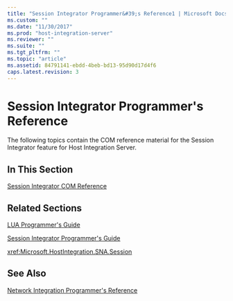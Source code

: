 ```yaml
---
title: "Session Integrator Programmer&#39;s Reference1 | Microsoft Docs"
ms.custom: ""
ms.date: "11/30/2017"
ms.prod: "host-integration-server"
ms.reviewer: ""
ms.suite: ""
ms.tgt_pltfrm: ""
ms.topic: "article"
ms.assetid: 84791141-ebdd-4beb-bd13-95d90d17d4f6
caps.latest.revision: 3
---
```

# Session Integrator Programmer&#39;s Reference
The following topics contain the COM reference material for the Session Integrator feature for Host Integration Server.  
  
## In This Section  
 [Session Integrator COM Reference](../core/session-integrator-com-reference2.md)  
  
## Related Sections  
 [LUA Programmer's Guide](../core/lua-programmer-s-guide2.md)  
  
 [Session Integrator Programmer's Guide](../core/session-integrator-programmer-s-guide1.md)  
  
 <xref:Microsoft.HostIntegration.SNA.Session>  
  
## See Also  
 [Network Integration Programmer's Reference](../core/network-integration-programmer-s-reference1.md)